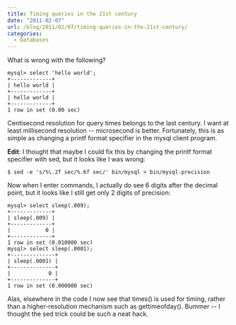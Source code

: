 ```yaml
---
title: Timing queries in the 21st century
date: "2011-02-07"
url: /blog/2011/02/07/timing-queries-in-the-21st-century/
categories:
  - Databases
---
```

What is wrong with the following?

```
mysql> select 'hello world';
+-------------+
| hello world |
+-------------+
| hello world | 
+-------------+
1 row in set (0.00 sec)
```

Centisecond resolution for query times belongs to the last century. I want at least millisecond resolution -- microsecond is better. Fortunately, this is as simple as changing a printf format specifier in the mysql client program.

**Edit**: I thought that maybe I could fix this by changing the printf format specifier with sed, but it looks like I was wrong:

```
$ sed -e 's/%\.2f sec/%.6f sec/' bin/mysql > bin/mysql-precision
```

Now when I enter commands, I actually do see 6 digits after the decimal point, but it looks like I still get only 2 digits of precision:

```
mysql> select sleep(.009);
+-------------+
| sleep(.009) |
+-------------+
|           0 |
+-------------+
1 row in set (0.010000 sec)
mysql> select sleep(.0001);
+--------------+
| sleep(.0001) |
+--------------+
|            0 |
+--------------+
1 row in set (0.000000 sec)
```

Alas, elsewhere in the code I now see that times() is used for timing, rather than a higher-resolution mechanism such as gettimeofday(). Bummer -- I thought the sed trick could be such a neat hack.


